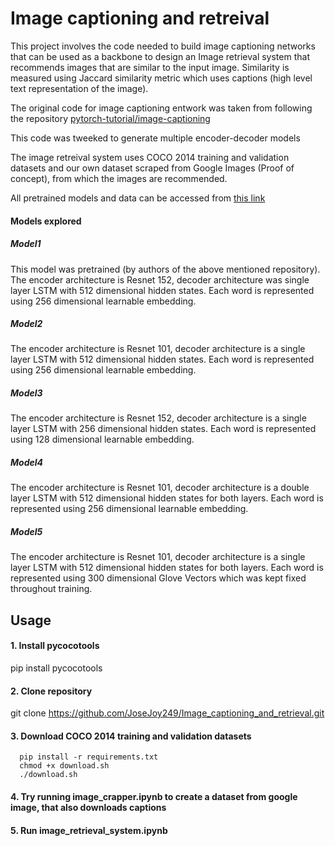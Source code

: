 # Image captioning and retreival
This project involves the code needed to build image captioning networks that can be used as a backbone to design an 
Image retrieval system that recommends images that are similar to the input image. Similarity is measured using Jaccard
similarity metric which uses captions (high level text representation of the image).

The original code for image captioning entwork was taken from following the repository [pytorch-tutorial/image-captioning](https://github.com/yunjey/pytorch-tutorial/blob/master/tutorials/03-advanced/image_captioning/README.md)

This code was tweeked to generate multiple encoder-decoder models

The image retreival system uses COCO 2014 training and validation datasets and our own dataset scraped from Google Images (Proof of concept), from which the images are recommended.

All pretrained models and data can be accessed from [this link ](https://drive.google.com/drive/folders/1PsAwLMprM7lnWdrzq1PkQVP40A-a8d3s?ogsrc=32)

#### Models explored
##### Model1
This model was pretrained (by authors of the above mentioned repository). The encoder architecture is Resnet 152, decoder architecture was single layer LSTM with 512 dimensional hidden states. Each word is represented using 256 dimensional learnable embedding.
##### Model2
The encoder architecture is Resnet 101, decoder architecture is a single layer LSTM with 512 dimensional hidden states. Each word is represented using 256 dimensional learnable embedding.
##### Model3
The encoder architecture is Resnet 152, decoder architecture is a single layer LSTM with 256 dimensional hidden states. Each word is represented using 128 dimensional learnable embedding.
##### Model4
The encoder architecture is Resnet 101, decoder architecture is a double layer LSTM with 512 dimensional hidden states for both layers. Each word is represented using 256 dimensional learnable embedding.
##### Model5
The encoder architecture is Resnet 101, decoder architecture is a single layer LSTM with 512 dimensional hidden states for both layers. Each word is represented using 300 dimensional Glove Vectors which was kept fixed throughout training.

## Usage

#### 1. Install pycocotools

pip install pycocotools
     
#### 2. Clone repository

git clone https://github.com/JoseJoy249/Image_captioning_and_retrieval.git

#### 3. Download COCO 2014 training and validation datasets

      pip install -r requirements.txt 
      chmod +x download.sh
      ./download.sh
    

#### 4. Try running image_crapper.ipynb to create a dataset from google image, that also downloads captions

#### 5. Run image_retrieval_system.ipynb



